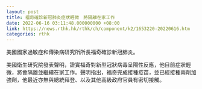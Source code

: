 ```yaml
---
layout: post
title: 福奇確診新冠肺炎症狀輕微　將隔離在家工作
date: 2022-06-16 03:11:48.000000000 +08:00
link: https://news.rthk.hk/rthk/ch/component/k2/1653220-20220616.htm
categories: rthk
---
```


美國國家過敏症和傳染病研究所所長福奇確診新冠肺炎。

美國衛生研究院發表聲明，證實福奇對新型冠狀病毒呈陽性反應，他目前症狀輕微，將會隔離並繼續在家工作。聲明指出，福奇完成接種疫苗，並已經接種兩劑加強劑，他最近亦無與總統拜登、以及其他高級政府官員有密切接觸。
